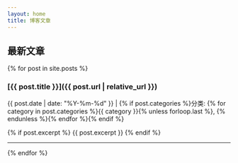 ```yaml
---
layout: home
title: 博客文章
---
```


## 最新文章

{% for post in site.posts %}
### [{{ post.title }}]({{ post.url | relative_url }})

{{ post.date | date: "%Y-%m-%d" }} | {% if post.categories %}分类: {% for category in post.categories %}{{ category }}{% unless forloop.last %}, {% endunless %}{% endfor %}{% endif %}

{% if post.excerpt %}
{{ post.excerpt }}
{% endif %}

---
{% endfor %}
